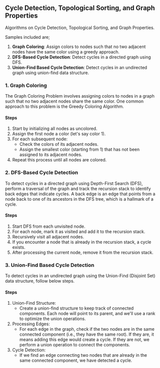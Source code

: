## Cycle Detection, Topological Sorting, and Graph Properties
Algorithms on Cycle Detection, Topological Sorting, and Graph Properties.

Samples included are;
1. <b>Graph Coloring</b>: Assign colors to nodes such that no two adjacent nodes have the same color using a greedy approach.
2. <b>DFS-Based Cycle Detection</b>: Detect cycles in a directed graph using DFS.
3. <b>Union-Find Based Cycle Detection</b>: Detect cycles in an undirected graph using union-find data structure.


### 1. Graph Coloring
The Graph Coloring Problem involves assigning colors to nodes in a graph such that no two adjacent nodes share the same color. One common approach to this problem is the Greedy Coloring Algorithm.

#### Steps
1. Start by initializing all nodes as uncolored.
2. Assign the first node a color (let's say color 1).
3. For each subsequent node:
    - Check the colors of its adjacent nodes.
    - Assign the smallest color (starting from 1) that has not been assigned to its adjacent nodes.
4. Repeat this process until all nodes are colored.

### 2. DFS-Based Cycle Detection
To detect cycles in a directed graph using Depth-First Search (DFS), perform a traversal of the graph and track the recursion stack to identify back edges that indicate cycles. A back edge is an edge that points from a node back to one of its ancestors in the DFS tree, which is a hallmark of a cycle.

#### Steps
1. Start DFS from each unvisited node.
2. For each node, mark it as visited and add it to the recursion stack.
3. Recursively visit all adjacent nodes.
4. If you encounter a node that is already in the recursion stack, a cycle exists.
5. After processing the current node, remove it from the recursion stack.

### 3. Union-Find Based Cycle Detection
To detect cycles in an undirected graph using the Union-Find (Disjoint Set) data structure, follow below steps.

#### Steps
1. Union-Find Structure:
    - Create a union-find structure to keep track of connected components. Each node will point to its parent, and we'll use a rank to optimize the union operations.
2. Processing Edges:
    - For each edge in the graph, check if the two nodes are in the same connected component (i.e., they have the same root). If they are, it means adding this edge would create a cycle. If they are not, we perform a union operation to connect the components.
3. Cycle Detection:
    - If we find an edge connecting two nodes that are already in the same connected component, we have detected a cycle.